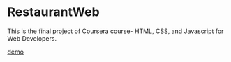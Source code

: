 # RestaurantWeb
This is the final project of Coursera course- HTML, CSS, and Javascript for Web Developers.

[demo](https://xinjielu.github.io/RestaurantWeb/index.html)
